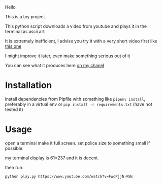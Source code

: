 Hello

This is a toy project.

This python script downloads a video from youtube and plays it in the terminal as ascii art

It is extremely inefficient, I advise you try it with a very short video first like [this one](https://www.youtube.com/watch?v=FwcPjjN-KWs)

I might improve it later, even make something serious out of it

You can see what it produces here [on my chanel](https://www.youtube.com/channel/UCh4kBiVLsdAyebWo2uBKrWw)

# Installation

install dependencies from Pipfile with something like `pipenv install`, preferably in a virtual env
or `pip install -r requirements.txt` (have not tested it)

# Usage

open a terminal make it full screen. set police size to something small if possible.

my terminal display is 61*237 and it is decent.

then run:

``` 
python play.py https://www.youtube.com/watch?v=FwcPjjN-KWs
```
